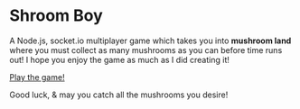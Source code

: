 # Shroom Boy
A Node.js, socket.io multiplayer game which takes you into **mushroom land** where you must collect as many mushrooms as you can before time runs out! I hope you enjoy the game as much as I did creating it!

[Play the game!](https://shroom-boy.herokuapp.com/)

Good luck, & may you catch all the mushrooms you desire!
